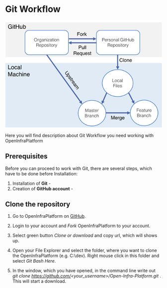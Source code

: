 # Git Workflow

![](./fig/Git_Workflow.png)

Here you will find description about Git Workflow you need working with OpenInfraPlatform

## Prerequisites 

Before you can proceed to work with Git, there are several steps, which have to be done before Installation: 

1. Installation of **Git** - 
2. Creation of **GitHub account** - 

## Clone the repository

1. Go to OpenInfraPlatform on [GitHub](https://github.com/tumcms/Open-Infra-Platform).

2. Login to your account and *Fork* OpenInfraPlatform to your account.

3. Select green button *Clone or download* and copy url, which will shows up.

4. Open your File Explorer and select the folder, where you want to clone the OpenInfraPlatform (e.g. C:\dev). Right mouse click in this folder and select *Git Bash Here*.

5. In the window, which you have opened, in the command line write out *git clone https://github.com/<your_username>/Open-Infra-Platform.git* . This will start a download.
